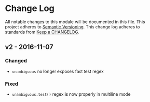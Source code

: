 # Change Log
All notable changes to this module will be documented in this file.
This project adheres to [Semantic Versioning](http://semver.org/).
This change log adheres to standards from [Keep a CHANGELOG](http://keepachangelog.com).

## v2 - 2016-11-07
### Changed
- `unambiguous` no longer exposes fast test regex

### Fixed
- `unambiguous.test()` regex is now properly in multiline mode